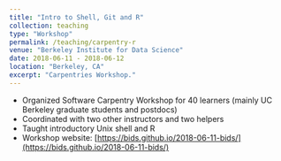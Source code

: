 ```yaml
---
title: "Intro to Shell, Git and R"
collection: teaching
type: "Workshop"
permalink: /teaching/carpentry-r
venue: "Berkeley Institute for Data Science"
date: 2018-06-11 - 2018-06-12
location: "Berkeley, CA"
excerpt: "Carpentries Workshop."
---
```


* Organized Software Carpentry Workshop for 40 learners (mainly UC Berkeley graduate students and postdocs)
* Coordinated with two other instructors and two helpers
* Taught introductory Unix shell and R
* Workshop website: [https://bids.github.io/2018-06-11-bids/](https://bids.github.io/2018-06-11-bids/)